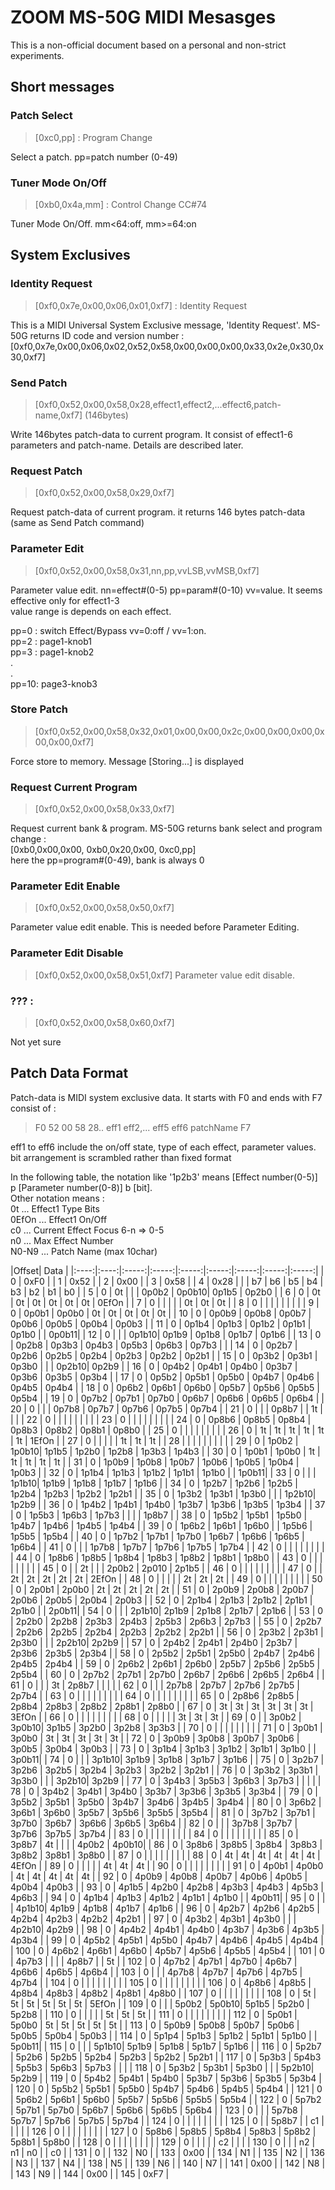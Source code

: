 # ZOOM MS-50G MIDI Mesasges

This is a non-official document based on a personal and non-strict experiments.


## Short messages

### Patch Select
> [0xc0,pp] : Program Change

Select a patch. pp=patch number (0-49)

###  Tuner Mode On/Off
> [0xb0,0x4a,mm] : Control Change CC#74

Tuner Mode On/Off. mm<64:off, mm>=64:on

## System Exclusives

### Identity Request
> [0xf0,0x7e,0x00,0x06,0x01,0xf7] : Identity Request

This is a MIDI Universal System Exclusive message, 'Identity Request'.
MS-50G returns ID code and version number :
[0xf0,0x7e,0x00,0x06,0x02,0x52,0x58,0x00,0x00,0x00,0x33,0x2e,0x30,0x30,0xf7]

### Send Patch
> [0xf0,0x52,0x00,0x58,0x28,effect1,effect2,...effect6,patch-name,0xf7] (146bytes)

Write 146bytes patch-data to current program.
It consist of effect1-6 parameters and patch-name. Details are described later.

### Request Patch
> [0xf0,0x52,0x00,0x58,0x29,0xf7]

Request patch-data of current program. it returns 146 bytes patch-data (same as Send Patch command)

### Parameter Edit
> [0xf0,0x52,0x00,0x58,0x31,nn,pp,vvLSB,vvMSB,0xf7]

Parameter value edit. nn=effect#(0-5) pp=param#(0-10) vv=value.
It seems effective only for effect1-3  
value range is depends on each effect.  

 pp=0 : switch Effect/Bypass vv=0:off / vv=1:on.  
 pp=2 : page1-knob1  
 pp=3 : page1-knob2  
 .  
 .  
 pp=10: page3-knob3  


### Store Patch
> [0xf0,0x52,0x00,0x58,0x32,0x01,0x00,0x00,0x2c,0x00,0x00,0x00,0x00,0x00,0xf7]

  Force store to memory. Message [Storing...] is displayed

### Request Current Program
> [0xf0,0x52,0x00,0x58,0x33,0xf7]

  Request current bank &amp; program.
  MS-50G returns bank select and program change :  
  [0xb0,0x00,0x00, 0xb0,0x20,0x00, 0xc0,pp]  
  here the pp=program#(0-49), bank is always 0

### Parameter Edit Enable
> [0xf0,0x52,0x00,0x58,0x50,0xf7]

  Parameter value edit enable. This is needed before Parameter Editing.

### Parameter Edit Disable
> [0xf0,0x52,0x00,0x58,0x51,0xf7]
   Parameter value edit disable.

### ??? :
> [0xf0,0x52,0x00,0x58,0x60,0xf7]

Not yet sure


## Patch Data Format

Patch-data is MIDI system exclusive data.
It starts with F0 and ends with F7
consist of :
>  F0 52 00 58 28.. eff1 eff2,...   eff5 eff6 patchName F7

eff1 to eff6 include the on/off state, type of each effect, parameter values. bit arrangement is scrambled rather than fixed format

In the following table, the notation like '1p2b3' means
[Effect number(0-5)] p [Parameter number(0-8)] b [bit].  
Other notation means :   
0t    ... Effect1 Type Bits  
0EfOn ... Effect1 On/Off  
c0    ... Current Effect Focus 6-n => 0-5  
n0    ... Max Effect Number  
N0-N9 ... Patch Name (max 10char)  

|Offset| Data |
|:----:|:----:|:-----:|:-----:|:-----:|:-----:|:-----:|:-----:|:-----:|
|   0  | 0xF0 |
|   1  | 0x52 |
|   2  | 0x00 |
|   3  | 0x58 |
|   4  | 0x28 |
|      |   b7 |   b6  |   b5  |   b4  |   b3  |   b2  |   b1  |   b0  |
|   5  |   0  |  0t   |       |       | 0p0b2 | 0p0b10| 0p1b5 | 0p2b0 |
|   6  |   0  |  0t   |  0t   |  0t   |  0t   |  0t   |   0t  | 0EfOn |
|   7  |   0  |       |       |       |       |  0t   |   0t  |  0t   |
|   8  |   0  |       |       |       |       |       |       |       |
|   9  |   0  | 0p0b1 | 0p0b0 | 0t    |   0t  |   0t  |   0t  |   0t  |
|  10  |   0  | 0p0b9 | 0p0b8 | 0p0b7 | 0p0b6 | 0p0b5 | 0p0b4 | 0p0b3 |
|  11  |   0  | 0p1b4 | 0p1b3 | 0p1b2 | 0p1b1 | 0p1b0 |       | 0p0b11|
|  12  |   0  |       |       | 0p1b10| 0p1b9 | 0p1b8 | 0p1b7 | 0p1b6 |
|  13  |   0  | 0p2b8 | 0p3b3 | 0p4b3 | 0p5b3 | 0p6b3 | 0p7b3 |       |
|  14  |   0  | 0p2b7 | 0p2b6 | 0p2b5 | 0p2b4 | 0p2b3 | 0p2b2 | 0p2b1 |
|  15  |   0  | 0p3b2 | 0p3b1 | 0p3b0 |       |       | 0p2b10| 0p2b9 |
|  16  |   0  | 0p4b2 | 0p4b1 | 0p4b0 | 0p3b7 | 0p3b6 | 0p3b5 | 0p3b4 |
|  17  |   0  | 0p5b2 | 0p5b1 | 0p5b0 | 0p4b7 | 0p4b6 | 0p4b5 | 0p4b4 |
|  18  |   0  | 0p6b2 | 0p6b1 | 0p6b0 | 0p5b7 | 0p5b6 | 0p5b5 | 0p5b4 |
|  19  |   0  | 0p7b2 | 0p7b1 | 0p7b0 | 0p6b7 | 0p6b6 | 0p6b5 | 0p6b4 |
|  20  |   0  |       |       | 0p7b8 | 0p7b7 | 0p7b6 | 0p7b5 | 0p7b4 |
|  21  |   0  |       |       | 0p8b7 |       |   1t  |       |       |
|  22  |   0  |       |       |       |       |       |       |       |
|  23  |   0  |       |       |       |       |       |       |       |
|  24  |   0  | 0p8b6 | 0p8b5 | 0p8b4 | 0p8b3 | 0p8b2 | 0p8b1 | 0p8b0 |
|  25  |   0  |       |       |       |       |       |       |       |
|  26  |   0  |  1t   |  1t   |  1t   |  1t   |  1t   |  1t   | 1EfOn |
|  27  |   0  |       |       |       |       |  1t   |  1t   |  1t   |
|  28  |      |       |       |       |       |       |       |       |
|  29  |   0  | 1p0b2 | 1p0b10| 1p1b5 | 1p2b0 | 1p2b8 | 1p3b3 | 1p4b3 |
|  30  |   0  | 1p0b1 | 1p0b0 |  1t   |  1t   |  1t   |  1t   |  1t   |
|  31  |   0  | 1p0b9 | 1p0b8 | 1p0b7 | 1p0b6 | 1p0b5 | 1p0b4 | 1p0b3 |
|  32  |   0  | 1p1b4 | 1p1b3 | 1p1b2 | 1p1b1 | 1p1b0 |       | 1p0b11|
|  33  |   0  |       |       | 1p1b10| 1p1b9 | 1p1b8 | 1p1b7 | 1p1b6 |
|  34  |   0  | 1p2b7 | 1p2b6 | 1p2b5 | 1p2b4 | 1p2b3 | 1p2b2 | 1p2b1 |
|  35  |   0  | 1p3b2 | 1p3b1 | 1p3b0 |       |       | 1p2b10| 1p2b9 |
|  36  |   0  | 1p4b2 | 1p4b1 | 1p4b0 | 1p3b7 | 1p3b6 | 1p3b5 | 1p3b4 |
|  37  |   0  | 1p5b3 | 1p6b3 | 1p7b3 |       |       |       | 1p8b7 |
|  38  |   0  | 1p5b2 | 1p5b1 | 1p5b0 | 1p4b7 | 1p4b6 | 1p4b5 | 1p4b4 |
|  39  |   0  | 1p6b2 | 1p6b1 | 1p6b0 |       | 1p5b6 | 1p5b5 | 1p5b4 |
|  40  |   0  | 1p7b2 | 1p7b1 | 1p7b0 | 1p6b7 | 1p6b6 | 1p6b5 | 1p6b4 |
|  41  |   0  |       |       | 1p7b8 | 1p7b7 | 1p7b6 | 1p7b5 | 1p7b4 |
|  42  |   0  |       |       |       |       |       |       |       |
|  44  |   0  | 1p8b6 | 1p8b5 | 1p8b4 | 1p8b3 | 1p8b2 | 1p8b1 | 1p8b0 |
|  43  |   0  |       |       |       |       |       |       |       |
|  45  |   0  |       |  2t   |       |       | 2p0b2 | 2p010 | 2p1b5 |
|  46  |   0  |       |       |       |       |       |       |       |
|  47  |   0  |       |  2t   |  2t   |  2t   |  2t   |  2t   | 2EfOn |
|  48  |   0  |       |       |       |       |  2t   |  2t   |  2t   |
|  49  |   0  |       |       |       |       |       |       |       |
|  50  |   0  | 2p0b1 | 2p0b0 |  2t   |  2t   |  2t   |  2t   |  2t   |
|  51  |   0  | 2p0b9 | 2p0b8 | 2p0b7 | 2p0b6 | 2p0b5 | 2p0b4 | 2p0b3 |
|  52  |   0  | 2p1b4 | 2p1b3 | 2p1b2 | 2p1b1 | 2p1b0 |       | 2p0b11|
|  54  |   0  |       |       | 2p1b10| 2p1b9 | 2p1b8 | 2p1b7 | 2p1b6 |
|  53  |   0  | 2p2b0 | 2p2b8 | 2p3b3 | 2p4b3 | 2p5b3 | 2p6b3 | 2p7b3 |
|  55  |   0  | 2p2b7 | 2p2b6 | 2p2b5 | 2p2b4 | 2p2b3 | 2p2b2 | 2p2b1 |
|  56  |   0  | 2p3b2 | 2p3b1 | 2p3b0 |       |       | 2p2b10| 2p2b9 |
|  57  |   0  | 2p4b2 | 2p4b1 | 2p4b0 | 2p3b7 | 2p3b6 | 2p3b5 | 2p3b4 |
|  58  |   0  | 2p5b2 | 2p5b1 | 2p5b0 | 2p4b7 | 2p4b6 | 2p4b5 | 2p4b4 |
|  59  |   0  | 2p6b2 | 2p6b1 | 2p6b0 | 2p5b7 | 2p5b6 | 2p5b5 | 2p5b4 |
|  60  |   0  | 2p7b2 | 2p7b1 | 2p7b0 | 2p6b7 | 2p6b6 | 2p6b5 | 2p6b4 |
|  61  |   0  |       |       |  3t   | 2p8b7 |       |       |       |
|  62  |   0  |       |       | 2p7b8 | 2p7b7 | 2p7b6 | 2p7b5 | 2p7b4 |
|  63  |   0  |       |       |       |       |       |       |       |
|  64  |   0  |       |       |       |       |       |       |       |
|  65  |   0  | 2p8b6 | 2p8b5 | 2p8b4 | 2p8b3 | 2p8b2 | 2p8b1 | 2p8b0 |
|  67  |   0  |  3t   |  3t   |  3t   |  3t   |  3t   |  3t   | 3EfOn |
|  66  |   0  |       |       |       |       |       |       |       |
|  68  |   0  |       |       |       |       |  3t   |  3t   |  3t   |
|  69  |   0  |       | 3p0b2 | 3p0b10| 3p1b5 | 3p2b0 | 3p2b8 | 3p3b3 |
|  70  |   0  |       |       |       |       |       |       |       |
|  71  |   0  | 3p0b1 | 3p0b0 |  3t   |  3t   |  3t   |  3t   |  3t   |
|  72  |   0  | 3p0b9 | 3p0b8 | 3p0b7 | 3p0b6 | 3p0b5 | 3p0b4 | 3p0b3 |
|  73  |   0  | 3p1b4 | 3p1b3 | 3p1b2 | 3p1b1 | 3p1b0 |       | 3p0b11|
|  74  |   0  |       |       | 3p1b10| 3p1b9 | 3p1b8 | 3p1b7 | 3p1b6 |
|  75  |   0  | 3p2b7 | 3p2b6 | 3p2b5 | 3p2b4 | 3p2b3 | 3p2b2 | 3p2b1 |
|  76  |   0  | 3p3b2 | 3p3b1 | 3p3b0 |       |       | 3p2b10| 3p2b9 |
|  77  |   0  | 3p4b3 | 3p5b3 | 3p6b3 | 3p7b3 |       |       |       |
|  78  |   0  | 3p4b2 | 3p4b1 | 3p4b0 | 3p3b7 | 3p3b6 | 3p3b5 | 3p3b4 |
|  79  |   0  | 3p5b2 | 3p5b1 | 3p5b0 | 3p4b7 | 3p4b6 | 3p4b5 | 3p4b4 |
|  80  |   0  | 3p6b2 | 3p6b1 | 3p6b0 | 3p5b7 | 3p5b6 | 3p5b5 | 3p5b4 |
|  81  |   0  | 3p7b2 | 3p7b1 | 3p7b0 | 3p6b7 | 3p6b6 | 3p6b5 | 3p6b4 |
|  82  |   0  |       |       | 3p7b8 | 3p7b7 | 3p7b6 | 3p7b5 | 3p7b4 |
|  83  |   0  |       |       |       |       |       |       |       |
|  84  |   0  |       |       |       |       |       |       |       |
|  85  |   0  | 3p8b7 |  4t   |       |       |       | 4p0b2 | 4p0b10|
|  86  |   0  | 3p8b6 | 3p8b5 | 3p8b4 | 3p8b3 | 3p8b2 | 3p8b1 | 3p8b0 |
|  87  |   0  |       |       |       |       |       |       |       |
|  88  |   0  |  4t   |  4t   |  4t   |  4t   |  4t   |  4t   | 4EfOn |
|  89  |   0  |       |       |       |       |  4t   |  4t   |  4t   |
|  90  |   0  |       |       |       |       |       |       |       |
|  91  |   0  | 4p0b1 | 4p0b0 |  4t   |  4t   |  4t   |  4t   |  4t   |
|  92  |   0  | 4p0b9 | 4p0b8 | 4p0b7 | 4p0b6 | 4p0b5 | 4p0b4 | 4p0b3 |
|  93  |   0  | 4p1b5 | 4p2b0 | 4p2b8 | 4p3b3 | 4p4b3 | 4p5b3 | 4p6b3 |
|  94  |   0  | 4p1b4 | 4p1b3 | 4p1b2 | 4p1b1 | 4p1b0 |       | 4p0b11|
|  95  |   0  |       |       | 4p1b10| 4p1b9 | 4p1b8 | 4p1b7 | 4p1b6 |
|  96  |   0  | 4p2b7 | 4p2b6 | 4p2b5 | 4p2b4 | 4p2b3 | 4p2b2 | 4p2b1 |
|  97  |   0  | 4p3b2 | 4p3b1 | 4p3b0 |       |       | 4p2b10| 4p2b9 |
|  98  |   0  | 4p4b2 | 4p4b1 | 4p4b0 | 4p3b7 | 4p3b6 | 4p3b5 | 4p3b4 |
|  99  |   0  | 4p5b2 | 4p5b1 | 4p5b0 | 4p4b7 | 4p4b6 | 4p4b5 | 4p4b4 |
| 100  |   0  | 4p6b2 | 4p6b1 | 4p6b0 | 4p5b7 | 4p5b6 | 4p5b5 | 4p5b4 |
| 101  |   0  | 4p7b3 |       |       |       | 4p8b7 |       |  5t   |
| 102  |   0  | 4p7b2 | 4p7b1 | 4p7b0 | 4p6b7 | 4p6b6 | 4p6b5 | 4p6b4 |
| 103  |   0  |       |       | 4p7b8 | 4p7b7 | 4p7b6 | 4p7b5 | 4p7b4 |
| 104  |   0  |       |       |       |       |       |       |       |
| 105  |   0  |       |       |       |       |       |       |       |
| 106  |   0  | 4p8b6 | 4p8b5 | 4p8b4 | 4p8b3 | 4p8b2 | 4p8b1 | 4p8b0 |
| 107  |   0  |       |       |       |       |       |       |       |
| 108  |   0  |  5t   |  5t   |  5t   |  5t   |  5t   |  5t   | 5EfOn |
| 109  |   0  |       |       | 5p0b2 | 5p0b10| 5p1b5 | 5p2b0 | 5p2b8 |
| 110  |   0  |       |       |       |       |  5t   |  5t   |  5t   |
| 111  |   0  |       |       |       |       |       |       |       |
| 112  |   0  | 5p0b1 | 5p0b0 | 5t    | 5t    | 5t    |  5t   |  5t   |
| 113  |   0  | 5p0b9 | 5p0b8 | 5p0b7 | 5p0b6 | 5p0b5 | 5p0b4 | 5p0b3 |
| 114  |   0  | 5p1p4 | 5p1b3 | 5p1b2 | 5p1b1 | 5p1b0 |       | 5p0b11|
| 115  |   0  |       |       | 5p1b10| 5p1b9 | 5p1b8 | 5p1b7 | 5p1b6 |
| 116  |   0  | 5p2b7 | 5p2b6 | 5p2b5 | 5p2b4 | 5p2b3 | 5p2b2 | 5p2b1 |
| 117  |   0  | 5p3b3 | 5p4b3 | 5p5b3 | 5p6b3 | 5p7b3 |       |       |
| 118  |   0  | 5p3b2 | 5p3b1 | 5p3b0 |       |       | 5p2b10| 5p2b9 |
| 119  |   0  | 5p4b2 | 5p4b1 | 5p4b0 | 5p3b7 | 5p3b6 | 5p3b5 | 5p3b4 |
| 120  |   0  | 5p5b2 | 5p5b1 | 5p5b0 | 5p4b7 | 5p4b6 | 5p4b5 | 5p4b4 |
| 121  |   0  | 5p6b2 | 5p6b1 | 5p6b0 | 5p5b7 | 5p5b6 | 5p5b5 | 5p5b4 |
| 122  |   0  | 5p7b2 | 5p7b1 | 5p7b0 | 5p6b7 | 5p6b6 | 5p6b5 | 5p6b4 |
| 123  |   0  |       |       | 5p7b8 | 5p7b7 | 5p7b6 | 5p7b5 | 5p7b4 |
| 124  |   0  |       |       |       |       |       |       |       |
| 125  |   0  |       | 5p8b7 |       |  c1   |       |       |       |
| 126  |   0  |       |       |       |       |       |       |       |
| 127  |   0  | 5p8b6 | 5p8b5 | 5p8b4 | 5p8b3 | 5p8b2 | 5p8b1 | 5p8b0 |
| 128  |   0  |       |       |       |       |       |       |       |
| 129  |   0  |       |       |       |       |  c2   |       |       |
| 130  |   0  |       |       |  n2   |  n1   |  n0   |       |  c0   |
| 131  |   0  |
| 132  |  N0  |
| 133  | 0x00 |
| 134  |  N1  |
| 135  |  N2  |
| 136  |  N3  |
| 137  |  N4  |
| 138  |  N5  |
| 139  |  N6  |
| 140  |  N7  |
| 141  | 0x00 |
| 142  |  N8  |
| 143  |  N9  |
| 144  | 0x00 |
| 145  | 0xF7 |

